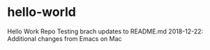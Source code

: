 # hello-world
Hello Work Repo
Testing brach updates to README.md
2018-12-22:  Additional changes from Emacs on Mac
